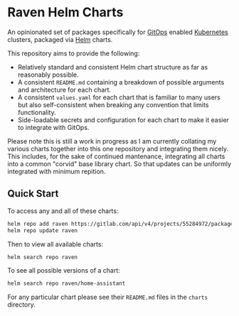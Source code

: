 # Raven Helm Charts

An opinionated set of packages specifically for [GitOps](https://about.gitlab.com/topics/gitops/) enabled [Kubernetes](https://kubernetes.io/) clusters, packaged via [Helm](https://helm.sh/) charts.

This repository aims to provide the following:

- Relatively standard and consistent Helm chart structure as far as reasonably possible.
- A consistent `README.md` containing a breakdown of possible arguments and architecture for each chart.
- A consistent `values.yaml` for each chart that is familiar to many users but also self-consistent when breaking any convention that limits functionality.
- Side-loadable secrets and configuration for each chart to make it easier to integrate with GitOps.

Please note this is still a work in progress as I am currently collating my various charts together into this one repository and integrating them nicely. This includes, for the sake of continued mantenance, integrating all charts into a common "corvid" base library chart. So that updates can be uniformly integrated with minimum repition.

## Quick Start

To access any and all of these charts:

```bash
helm repo add raven https://gitlab.com/api/v4/projects/55284972/packages/helm/stable
helm repo update raven
```

Then to view all available charts:

```bash
helm search repo raven
```

To see all possible versions of a chart:

```bash
helm search repo raven/home-assistant
```

For any particular chart please see their `README.md` files in the `charts` directory.
